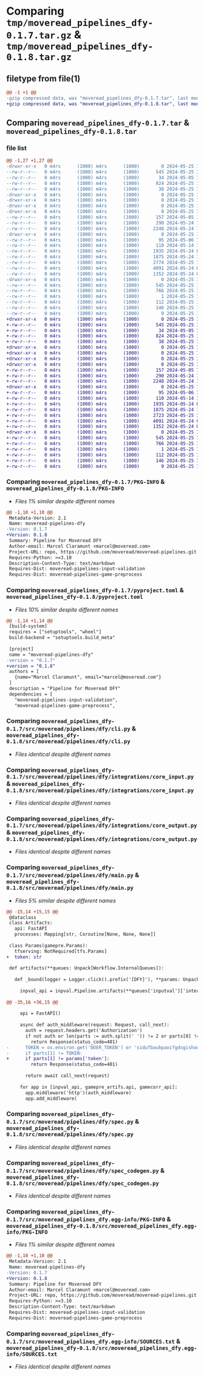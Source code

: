 # Comparing `tmp/moveread_pipelines_dfy-0.1.7.tar.gz` & `tmp/moveread_pipelines_dfy-0.1.8.tar.gz`

## filetype from file(1)

```diff
@@ -1 +1 @@
-gzip compressed data, was "moveread_pipelines_dfy-0.1.7.tar", last modified: Sat May 25 14:51:25 2024, max compression
+gzip compressed data, was "moveread_pipelines_dfy-0.1.8.tar", last modified: Sat May 25 15:31:06 2024, max compression
```

## Comparing `moveread_pipelines_dfy-0.1.7.tar` & `moveread_pipelines_dfy-0.1.8.tar`

### file list

```diff
@@ -1,27 +1,27 @@
-drwxr-xr-x   0 m4rs      (1000) m4rs      (1000)        0 2024-05-25 14:51:25.093100 moveread_pipelines_dfy-0.1.7/
--rw-r--r--   0 m4rs      (1000) m4rs      (1000)      545 2024-05-25 14:51:25.083100 moveread_pipelines_dfy-0.1.7/PKG-INFO
--rw-r--r--   0 m4rs      (1000) m4rs      (1000)       34 2024-05-05 15:36:13.000000 moveread_pipelines_dfy-0.1.7/README.md
--rw-r--r--   0 m4rs      (1000) m4rs      (1000)      824 2024-05-25 14:51:15.000000 moveread_pipelines_dfy-0.1.7/pyproject.toml
--rw-r--r--   0 m4rs      (1000) m4rs      (1000)       38 2024-05-25 14:51:25.093100 moveread_pipelines_dfy-0.1.7/setup.cfg
-drwxr-xr-x   0 m4rs      (1000) m4rs      (1000)        0 2024-05-25 14:51:25.063099 moveread_pipelines_dfy-0.1.7/src/
-drwxr-xr-x   0 m4rs      (1000) m4rs      (1000)        0 2024-05-25 14:51:25.063099 moveread_pipelines_dfy-0.1.7/src/moveread/
-drwxr-xr-x   0 m4rs      (1000) m4rs      (1000)        0 2024-05-25 14:51:25.063099 moveread_pipelines_dfy-0.1.7/src/moveread/pipelines/
-drwxr-xr-x   0 m4rs      (1000) m4rs      (1000)        0 2024-05-25 14:51:25.073099 moveread_pipelines_dfy-0.1.7/src/moveread/pipelines/dfy/
--rw-r--r--   0 m4rs      (1000) m4rs      (1000)      157 2024-05-05 18:21:26.000000 moveread_pipelines_dfy-0.1.7/src/moveread/pipelines/dfy/__init__.py
--rw-r--r--   0 m4rs      (1000) m4rs      (1000)      290 2024-05-24 16:40:48.000000 moveread_pipelines_dfy-0.1.7/src/moveread/pipelines/dfy/__init__.pyi
--rw-r--r--   0 m4rs      (1000) m4rs      (1000)     2248 2024-05-24 17:43:53.000000 moveread_pipelines_dfy-0.1.7/src/moveread/pipelines/dfy/cli.py
-drwxr-xr-x   0 m4rs      (1000) m4rs      (1000)        0 2024-05-25 14:51:25.083100 moveread_pipelines_dfy-0.1.7/src/moveread/pipelines/dfy/integrations/
--rw-r--r--   0 m4rs      (1000) m4rs      (1000)       95 2024-05-06 10:09:40.000000 moveread_pipelines_dfy-0.1.7/src/moveread/pipelines/dfy/integrations/__init__.py
--rw-r--r--   0 m4rs      (1000) m4rs      (1000)      110 2024-05-14 12:16:30.000000 moveread_pipelines_dfy-0.1.7/src/moveread/pipelines/dfy/integrations/__init__.pyi
--rw-r--r--   0 m4rs      (1000) m4rs      (1000)     1935 2024-05-24 08:30:14.000000 moveread_pipelines_dfy-0.1.7/src/moveread/pipelines/dfy/integrations/core_input.py
--rw-r--r--   0 m4rs      (1000) m4rs      (1000)     1875 2024-05-24 17:46:09.000000 moveread_pipelines_dfy-0.1.7/src/moveread/pipelines/dfy/integrations/core_output.py
--rw-r--r--   0 m4rs      (1000) m4rs      (1000)     2774 2024-05-25 14:11:30.000000 moveread_pipelines_dfy-0.1.7/src/moveread/pipelines/dfy/main.py
--rw-r--r--   0 m4rs      (1000) m4rs      (1000)     4091 2024-05-24 08:20:48.000000 moveread_pipelines_dfy-0.1.7/src/moveread/pipelines/dfy/spec.py
--rw-r--r--   0 m4rs      (1000) m4rs      (1000)     1352 2024-05-24 08:20:23.000000 moveread_pipelines_dfy-0.1.7/src/moveread/pipelines/dfy/spec_codegen.py
-drwxr-xr-x   0 m4rs      (1000) m4rs      (1000)        0 2024-05-25 14:51:25.083100 moveread_pipelines_dfy-0.1.7/src/moveread_pipelines_dfy.egg-info/
--rw-r--r--   0 m4rs      (1000) m4rs      (1000)      545 2024-05-25 14:51:25.000000 moveread_pipelines_dfy-0.1.7/src/moveread_pipelines_dfy.egg-info/PKG-INFO
--rw-r--r--   0 m4rs      (1000) m4rs      (1000)      766 2024-05-25 14:51:25.000000 moveread_pipelines_dfy-0.1.7/src/moveread_pipelines_dfy.egg-info/SOURCES.txt
--rw-r--r--   0 m4rs      (1000) m4rs      (1000)        1 2024-05-25 14:51:25.000000 moveread_pipelines_dfy-0.1.7/src/moveread_pipelines_dfy.egg-info/dependency_links.txt
--rw-r--r--   0 m4rs      (1000) m4rs      (1000)      112 2024-05-25 14:51:25.000000 moveread_pipelines_dfy-0.1.7/src/moveread_pipelines_dfy.egg-info/entry_points.txt
--rw-r--r--   0 m4rs      (1000) m4rs      (1000)      146 2024-05-25 14:51:25.000000 moveread_pipelines_dfy-0.1.7/src/moveread_pipelines_dfy.egg-info/requires.txt
--rw-r--r--   0 m4rs      (1000) m4rs      (1000)        9 2024-05-25 14:51:25.000000 moveread_pipelines_dfy-0.1.7/src/moveread_pipelines_dfy.egg-info/top_level.txt
+drwxr-xr-x   0 m4rs      (1000) m4rs      (1000)        0 2024-05-25 15:31:06.782939 moveread_pipelines_dfy-0.1.8/
+-rw-r--r--   0 m4rs      (1000) m4rs      (1000)      545 2024-05-25 15:31:06.782939 moveread_pipelines_dfy-0.1.8/PKG-INFO
+-rw-r--r--   0 m4rs      (1000) m4rs      (1000)       34 2024-05-05 15:36:13.000000 moveread_pipelines_dfy-0.1.8/README.md
+-rw-r--r--   0 m4rs      (1000) m4rs      (1000)      824 2024-05-25 15:31:02.000000 moveread_pipelines_dfy-0.1.8/pyproject.toml
+-rw-r--r--   0 m4rs      (1000) m4rs      (1000)       38 2024-05-25 15:31:06.782939 moveread_pipelines_dfy-0.1.8/setup.cfg
+drwxr-xr-x   0 m4rs      (1000) m4rs      (1000)        0 2024-05-25 15:31:06.772939 moveread_pipelines_dfy-0.1.8/src/
+drwxr-xr-x   0 m4rs      (1000) m4rs      (1000)        0 2024-05-25 15:31:06.762939 moveread_pipelines_dfy-0.1.8/src/moveread/
+drwxr-xr-x   0 m4rs      (1000) m4rs      (1000)        0 2024-05-25 15:31:06.762939 moveread_pipelines_dfy-0.1.8/src/moveread/pipelines/
+drwxr-xr-x   0 m4rs      (1000) m4rs      (1000)        0 2024-05-25 15:31:06.772939 moveread_pipelines_dfy-0.1.8/src/moveread/pipelines/dfy/
+-rw-r--r--   0 m4rs      (1000) m4rs      (1000)      157 2024-05-05 18:21:26.000000 moveread_pipelines_dfy-0.1.8/src/moveread/pipelines/dfy/__init__.py
+-rw-r--r--   0 m4rs      (1000) m4rs      (1000)      290 2024-05-24 16:40:48.000000 moveread_pipelines_dfy-0.1.8/src/moveread/pipelines/dfy/__init__.pyi
+-rw-r--r--   0 m4rs      (1000) m4rs      (1000)     2248 2024-05-24 17:43:53.000000 moveread_pipelines_dfy-0.1.8/src/moveread/pipelines/dfy/cli.py
+drwxr-xr-x   0 m4rs      (1000) m4rs      (1000)        0 2024-05-25 15:31:06.772939 moveread_pipelines_dfy-0.1.8/src/moveread/pipelines/dfy/integrations/
+-rw-r--r--   0 m4rs      (1000) m4rs      (1000)       95 2024-05-06 10:09:40.000000 moveread_pipelines_dfy-0.1.8/src/moveread/pipelines/dfy/integrations/__init__.py
+-rw-r--r--   0 m4rs      (1000) m4rs      (1000)      110 2024-05-14 12:16:30.000000 moveread_pipelines_dfy-0.1.8/src/moveread/pipelines/dfy/integrations/__init__.pyi
+-rw-r--r--   0 m4rs      (1000) m4rs      (1000)     1935 2024-05-24 08:30:14.000000 moveread_pipelines_dfy-0.1.8/src/moveread/pipelines/dfy/integrations/core_input.py
+-rw-r--r--   0 m4rs      (1000) m4rs      (1000)     1875 2024-05-24 17:46:09.000000 moveread_pipelines_dfy-0.1.8/src/moveread/pipelines/dfy/integrations/core_output.py
+-rw-r--r--   0 m4rs      (1000) m4rs      (1000)     2723 2024-05-25 15:30:28.000000 moveread_pipelines_dfy-0.1.8/src/moveread/pipelines/dfy/main.py
+-rw-r--r--   0 m4rs      (1000) m4rs      (1000)     4091 2024-05-24 08:20:48.000000 moveread_pipelines_dfy-0.1.8/src/moveread/pipelines/dfy/spec.py
+-rw-r--r--   0 m4rs      (1000) m4rs      (1000)     1352 2024-05-24 08:20:23.000000 moveread_pipelines_dfy-0.1.8/src/moveread/pipelines/dfy/spec_codegen.py
+drwxr-xr-x   0 m4rs      (1000) m4rs      (1000)        0 2024-05-25 15:31:06.782939 moveread_pipelines_dfy-0.1.8/src/moveread_pipelines_dfy.egg-info/
+-rw-r--r--   0 m4rs      (1000) m4rs      (1000)      545 2024-05-25 15:31:06.000000 moveread_pipelines_dfy-0.1.8/src/moveread_pipelines_dfy.egg-info/PKG-INFO
+-rw-r--r--   0 m4rs      (1000) m4rs      (1000)      766 2024-05-25 15:31:06.000000 moveread_pipelines_dfy-0.1.8/src/moveread_pipelines_dfy.egg-info/SOURCES.txt
+-rw-r--r--   0 m4rs      (1000) m4rs      (1000)        1 2024-05-25 15:31:06.000000 moveread_pipelines_dfy-0.1.8/src/moveread_pipelines_dfy.egg-info/dependency_links.txt
+-rw-r--r--   0 m4rs      (1000) m4rs      (1000)      112 2024-05-25 15:31:06.000000 moveread_pipelines_dfy-0.1.8/src/moveread_pipelines_dfy.egg-info/entry_points.txt
+-rw-r--r--   0 m4rs      (1000) m4rs      (1000)      146 2024-05-25 15:31:06.000000 moveread_pipelines_dfy-0.1.8/src/moveread_pipelines_dfy.egg-info/requires.txt
+-rw-r--r--   0 m4rs      (1000) m4rs      (1000)        9 2024-05-25 15:31:06.000000 moveread_pipelines_dfy-0.1.8/src/moveread_pipelines_dfy.egg-info/top_level.txt
```

### Comparing `moveread_pipelines_dfy-0.1.7/PKG-INFO` & `moveread_pipelines_dfy-0.1.8/PKG-INFO`

 * *Files 1% similar despite different names*

```diff
@@ -1,10 +1,10 @@
 Metadata-Version: 2.1
 Name: moveread-pipelines-dfy
-Version: 0.1.7
+Version: 0.1.8
 Summary: Pipeline for Moveread DFY
 Author-email: Marcel Claramunt <marcel@moveread.com>
 Project-URL: repo, https://github.com/moveread/moveread-pipelines.git
 Requires-Python: >=3.10
 Description-Content-Type: text/markdown
 Requires-Dist: moveread-pipelines-input-validation
 Requires-Dist: moveread-pipelines-game-preprocess
```

### Comparing `moveread_pipelines_dfy-0.1.7/pyproject.toml` & `moveread_pipelines_dfy-0.1.8/pyproject.toml`

 * *Files 10% similar despite different names*

```diff
@@ -1,14 +1,14 @@
 [build-system]
 requires = ["setuptools", "wheel"]
 build-backend = "setuptools.build_meta"
 
 [project]
 name = "moveread-pipelines-dfy"
-version = "0.1.7"
+version = "0.1.8"
 authors = [
   {name="Marcel Claramunt", email="marcel@moveread.com"}
 ]
 description = "Pipeline for Moveread DFY"
 dependencies = [
   "moveread-pipelines-input-validation",
   "moveread-pipelines-game-preprocess",
```

### Comparing `moveread_pipelines_dfy-0.1.7/src/moveread/pipelines/dfy/cli.py` & `moveread_pipelines_dfy-0.1.8/src/moveread/pipelines/dfy/cli.py`

 * *Files identical despite different names*

### Comparing `moveread_pipelines_dfy-0.1.7/src/moveread/pipelines/dfy/integrations/core_input.py` & `moveread_pipelines_dfy-0.1.8/src/moveread/pipelines/dfy/integrations/core_input.py`

 * *Files identical despite different names*

### Comparing `moveread_pipelines_dfy-0.1.7/src/moveread/pipelines/dfy/integrations/core_output.py` & `moveread_pipelines_dfy-0.1.8/src/moveread/pipelines/dfy/integrations/core_output.py`

 * *Files identical despite different names*

### Comparing `moveread_pipelines_dfy-0.1.7/src/moveread/pipelines/dfy/main.py` & `moveread_pipelines_dfy-0.1.8/src/moveread/pipelines/dfy/main.py`

 * *Files 5% similar despite different names*

```diff
@@ -15,14 +15,15 @@
 @dataclass
 class Artifacts:
   api: FastAPI
   processes: Mapping[str, Coroutine[None, None, None]]
 
 class Params(gamepre.Params):
   tfserving: NotRequired[tfs.Params]
+  token: str
 
 def artifacts(**queues: Unpack[Workflow.InternalQueues]):
 
   def _bound(logger = Logger.click().prefix('[DFY]'), **params: Unpack[Params]):
 
     inpval_api = inpval.Pipeline.artifacts(**queues['inputval']['internal'])(logger=logger.prefix('[INPUT VAL]'), images_path=params.get('images_path'))
 
@@ -35,16 +36,15 @@
 
     api = FastAPI()
 
     async def auth_middleware(request: Request, call_next):
       auth = request.headers.get('Authorization')
       if not auth or len(parts := auth.split(' ')) != 2 or parts[0] != 'Bearer':
         return Response(status_code=401)
-      TOKEN = os.environ.get('DOER_TOKEN') or 'sidufbaubpaoifgdsgishoduf'
-      if parts[1] != TOKEN:
+      if parts[1] != params['token']:
         return Response(status_code=401)
       
       return await call_next(request)
 
     for app in [inpval_api, gamepre_artifs.api, gamecorr_api]:
       app.middleware('http')(auth_middleware)
       app.add_middleware(
```

### Comparing `moveread_pipelines_dfy-0.1.7/src/moveread/pipelines/dfy/spec.py` & `moveread_pipelines_dfy-0.1.8/src/moveread/pipelines/dfy/spec.py`

 * *Files identical despite different names*

### Comparing `moveread_pipelines_dfy-0.1.7/src/moveread/pipelines/dfy/spec_codegen.py` & `moveread_pipelines_dfy-0.1.8/src/moveread/pipelines/dfy/spec_codegen.py`

 * *Files identical despite different names*

### Comparing `moveread_pipelines_dfy-0.1.7/src/moveread_pipelines_dfy.egg-info/PKG-INFO` & `moveread_pipelines_dfy-0.1.8/src/moveread_pipelines_dfy.egg-info/PKG-INFO`

 * *Files 1% similar despite different names*

```diff
@@ -1,10 +1,10 @@
 Metadata-Version: 2.1
 Name: moveread-pipelines-dfy
-Version: 0.1.7
+Version: 0.1.8
 Summary: Pipeline for Moveread DFY
 Author-email: Marcel Claramunt <marcel@moveread.com>
 Project-URL: repo, https://github.com/moveread/moveread-pipelines.git
 Requires-Python: >=3.10
 Description-Content-Type: text/markdown
 Requires-Dist: moveread-pipelines-input-validation
 Requires-Dist: moveread-pipelines-game-preprocess
```

### Comparing `moveread_pipelines_dfy-0.1.7/src/moveread_pipelines_dfy.egg-info/SOURCES.txt` & `moveread_pipelines_dfy-0.1.8/src/moveread_pipelines_dfy.egg-info/SOURCES.txt`

 * *Files identical despite different names*


